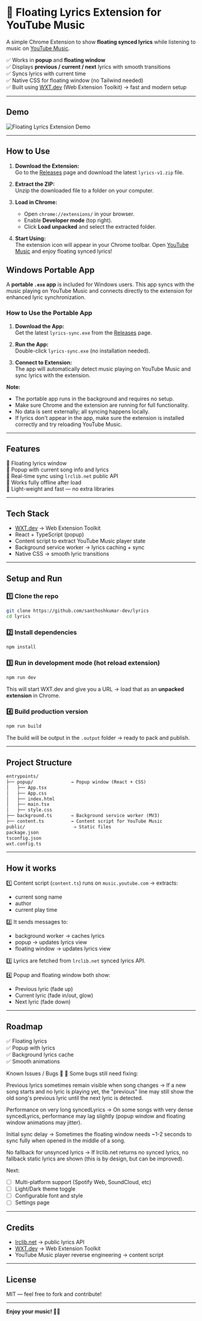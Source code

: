 # 🎵 Floating Lyrics Extension for YouTube Music

A simple Chrome Extension to show **floating synced lyrics** while listening to music on [YouTube Music](https://music.youtube.com).

✅ Works in **popup** and **floating window**  
✅ Displays **previous / current / next** lyrics with smooth transitions  
✅ Syncs lyrics with current time  
✅ Native CSS for floating window (no Tailwind needed)  
✅ Built using [WXT.dev](https://wxt.dev/) (Web Extension Toolkit) → fast and modern setup

---

## Demo

![Floating Lyrics Extension Demo](https://raw.githubusercontent.com/santhoshkumar-dev/lriczy/a2313c0193cbe821e7a138dc25a843bac3081ddc/public/ezgif-39dd01745f19eb.gif)

---

## How to Use

1. **Download the Extension:**  
   Go to the [Releases](https://github.com/santhoshkumar-dev/lriczy/releases) page and download the latest `lyrics-v1.zip` file.

2. **Extract the ZIP:**  
   Unzip the downloaded file to a folder on your computer.

3. **Load in Chrome:**

   - Open `chrome://extensions/` in your browser.
   - Enable **Developer mode** (top right).
   - Click **Load unpacked** and select the extracted folder.

4. **Start Using:**  
   The extension icon will appear in your Chrome toolbar. Open [YouTube Music](https://music.youtube.com) and enjoy floating synced lyrics!

## Windows Portable App

A **portable `.exe` app** is included for Windows users. This app syncs with the music playing on YouTube Music and connects directly to the extension for enhanced lyric synchronization.

### How to Use the Portable App

1.  **Download the App:**  
    Get the latest `lyrics-sync.exe` from the [Releases](https://github.com/santhoshkumar-dev/lriczy/releases) page.

2.  **Run the App:**  
    Double-click `lyrics-sync.exe` (no installation needed).

3.  **Connect to Extension:**  
    The app will automatically detect music playing on YouTube Music and sync lyrics with the extension.

**Note:**

- The portable app runs in the background and requires no setup.
- Make sure Chrome and the extension are running for full functionality.
- No data is sent externally; all syncing happens locally.
- If lyrics don't appear in the app, make sure the extension is installed correctly and try reloading YouTube Music.

---

## Features

🎵 Floating lyrics window  
🎵 Popup with current song info and lyrics  
🎵 Real-time sync using `lrclib.net` public API  
🎵 Works fully offline after load  
🎵 Light-weight and fast — no extra libraries

---

## Tech Stack

- [WXT.dev](https://wxt.dev/) → Web Extension Toolkit
- React + TypeScript (popup)
- Content script to extract YouTube Music player state
- Background service worker → lyrics caching + sync
- Native CSS → smooth lyric transitions

---

## Setup and Run

### 1️⃣ Clone the repo

```bash
git clone https://github.com/santhoshkumar-dev/lyrics
cd lyrics
```

### 2️⃣ Install dependencies

```bash
npm install
```

### 3️⃣ Run in development mode (hot reload extension)

```bash
npm run dev
```

This will start WXT.dev and give you a URL → load that as an **unpacked extension** in Chrome.

### 4️⃣ Build production version

```bash
npm run build
```

The build will be output in the `.output` folder → ready to pack and publish.

---

## Project Structure

```txt
entrypoints/
├── popup/              → Popup window (React + CSS)
│   ├── App.tsx
│   ├── App.css
│   ├── index.html
│   ├── main.tsx
│   ├── style.css
├── background.ts       → Background service worker (MV3)
├── content.ts          → Content script for YouTube Music
public/                  → Static files
package.json
tsconfig.json
wxt.config.ts
```

---

## How it works

1️⃣ Content script (`content.ts`) runs on `music.youtube.com` → extracts:

- current song name
- author
- current play time

2️⃣ It sends messages to:

- background worker → caches lyrics
- popup → updates lyrics view
- floating window → updates lyrics view

3️⃣ Lyrics are fetched from `lrclib.net` synced lyrics API.

4️⃣ Popup and floating window both show:

- Previous lyric (fade up)
- Current lyric (fade in/out, glow)
- Next lyric (fade down)

---

## Roadmap

✅ Floating lyrics  
✅ Popup with lyrics  
✅ Background lyrics cache  
✅ Smooth animations

Known Issues / Bugs 🐛
🚧 Some bugs still need fixing:

Previous lyrics sometimes remain visible when song changes
→ If a new song starts and no lyric is playing yet, the "previous" line may still show the old song's previous lyric until the next lyric is detected.

Performance on very long syncedLyrics
→ On some songs with very dense syncedLyrics, performance may lag slightly (popup window and floating window animations may jitter).

Initial sync delay
→ Sometimes the floating window needs ~1-2 seconds to sync fully when opened in the middle of a song.

No fallback for unsynced lyrics
→ If lrclib.net returns no synced lyrics, no fallback static lyrics are shown (this is by design, but can be improved).

Next:

- [ ] Multi-platform support (Spotify Web, SoundCloud, etc)
- [ ] Light/Dark theme toggle
- [ ] Configurable font and style
- [ ] Settings page

---

## Credits

- [lrclib.net](https://lrclib.net/) → public lyrics API
- [WXT.dev](https://wxt.dev/) → Web Extension Toolkit
- YouTube Music player reverse engineering → content script

---

## License

MIT — feel free to fork and contribute!

---

**Enjoy your music! 🎵✨**
